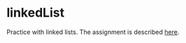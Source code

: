 # linkedList
Practice with linked lists.
The assignment is described [here](https://www.theodinproject.com/lessons/javascript-linked-lists).
